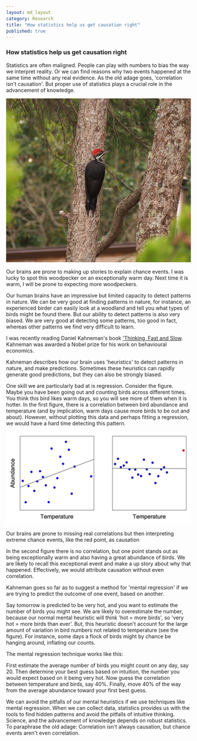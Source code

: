 ```yaml
---
layout: md_layout
category: Research
title: "How statistics help us get causation right"
published: true  
---
```


### How statistics help us get causation right  

Statistics are often maligned. People can play with numbers to bias the way we interpret reality. Or we can find reasons why two events happened at the same time without any real evidence. As the old adage goes, 'correlation isn't causation'. But proper use of statistics plays a crucial role in the advancement of knowledge.  

<div class = "image_caption">
<img src ="/Images/woodpecker.JPG" alt="woodpecker" class="image_float"/>
<p>
Our brains are prone to making up stories to explain chance events. I was lucky to spot this woodpecker on an exceptionally warm day. Next time it is warm, I will be prone to expecting more woodpeckers.
</p>
</div>

Our human brains have an impressive but limited capacity to detect patterns in nature. We can be very good at finding patterns in nature, for instance, an experienced birder can easily look at a woodland and tell you what types of birds might be found there. But our ability to detect patterns is also very biased. We are very good at detecting some patterns, too good in fact, whereas other patterns we find very difficult to learn.

I was recently reading Daniel Kahneman's book ['Thinking, Fast and Slow](https://en.wikipedia.org/wiki/Thinking,_Fast_and_Slow). Kahneman was awarded a Nobel prize for his work on behavioural economics.


Kahneman describes how our brain uses 'heuristics' to detect patterns in nature, and make predictions. Sometimes these heuristics can rapidly generate good predictions, but they can also be strongly biased.

One skill we are particularly bad at is regression. Consider the figure. Maybe you have been going out and counting birds across different times. You think this bird likes warm days, so you will see more of them when it is hotter. In the first figure, there is a correlation between bird abundance and temperature (and by implication, warm days cause more birds to be out and about). However, without plotting this data and perhaps fitting a regression, we would have a hard time detecting this pattern.


<div class = "image_caption_wide">
<img src ="/Images/correlations_heuristics.png" alt="correlation" class="image_float_wide"/>
<p>
Our brains are prone to missing real correlations but then interpreting extreme chance events, like the red point, as causation
</p>
</div>

In the second figure there is no correlation, but one point stands out as being exceptionally warm and also having a great abundance of birds. We are likely to recall this exceptional event and make a up story about why that happened. Effectively, we would attribute causation without even correlation.

Kahneman goes so far as to suggest a method for 'mental regression' if we are trying to predict the outcome of one event, based on another.

Say tomorrow is predicted to be very hot, and you want to estimate the number of birds you might see. We are likely to overestimate the number, because our normal mental heuristic will think 'hot  = more birds', so 'very hot = more birds than ever'. But, this heuristic doesn't account for the large amount of variation in bird numbers not related to temperature (see the figure). For instance, some days a flock of birds might by chance be hanging around, inflating our counts.

The mental regression technique works like this:

First estimate the average number of birds you might count on any day, say 20. Then determine your best guess based on intuition, the number you would expect based on it being very hot. Now guess the correlation between temperature and birds, say 40%. Finally, move 40% of the way from the average abundance toward your first best guess.

We can avoid the pitfalls of our mental heuristics if we use techniques like mental regression. When we can collect data, statistics provides us with the tools to find hidden patterns and avoid the pitfalls of intuitive thinking. Science, and the advancement of knowledge depends on robust statistics. To paraphrase the old adage: Correlation isn't always causation, but chance events aren't even correlation.
